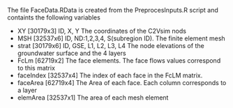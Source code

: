 The file FaceData.RData is created from the PreprocesInputs.R script and containts the following variables
- XY [30179x3] ID, X, Y The coordinates of the C2Vsim nods
- MSH [32537x6] ID, ND:1,2,3,4, S(subregion ID). The finite element mesh
- strat [30179x6] ID, GSE, L1, L2, L3, L4 The node elevations of the groundwater surface and the 4 layers
- FcLm [62719x2] The face elements. The face flows values correspond to this matrix
- faceIndex [32537x4] The index of each face in the FcLM matrix.
- faceArea [62719x4] The Area of each face. Each column corresponds to a layer
- elemArea [32537x1] The area of each mesh element
